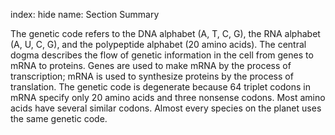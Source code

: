 index: hide
name: Section Summary

The genetic code refers to the DNA alphabet (A, T, C, G), the RNA alphabet (A, U, C, G), and the polypeptide alphabet (20 amino acids). The central dogma describes the flow of genetic information in the cell from genes to mRNA to proteins. Genes are used to make mRNA by the process of transcription; mRNA is used to synthesize proteins by the process of translation. The genetic code is degenerate because 64 triplet codons in mRNA specify only 20 amino acids and three nonsense codons. Most amino acids have several similar codons. Almost every species on the planet uses the same genetic code.
